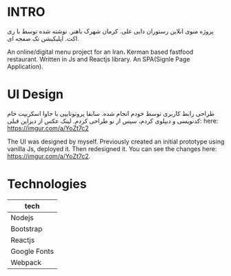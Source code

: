 # INTRO
پروژه منوی انلاین رستوران دایی علی. کرمان شهرک باهنر. نوشته شده توسط با ری اکت. اپلیکیشن تک صفحه ای.

An online/digital menu project for an Iran، Kerman based fastfood restaurant. Written in Js and Reactjs library. An SPA(Signle Page Application). 

# UI Design
طراحی رابط کاربری توسط خودم انجام شده. سابقا پروتوتایپی با جاوا اسکریپت خام کدنویسی و دیپلوی کردم، سپس از نو طراحی کردم. لینک عکس از دیزاین قبلی:‌ here: https://imgur.com/a/YoZt7c2

The UI was designed by myself. Previously created an initial prototype using vanilla Js, deployed it. Then redesigned it. You can see the changes here: https://imgur.com/a/YoZt7c2.


# Technologies
|   tech  |
|   ----- |
|   Nodejs    |
|   Bootstrap |
|   Reactjs  |
|   Google Fonts |
|   Webpack |

# 
